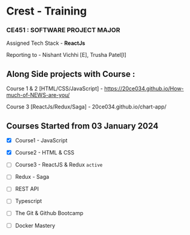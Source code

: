 # Crest - Training

### CE451 : SOFTWARE PROJECT MAJOR

Assigned Tech Stack - <strong> ReactJs</strong>

Reporting to - Nishant Vichhi [E], Trusha Patel[I]

## Along Side projects with Course :

Course 1 & 2 [HTML/CSS/JavaScript] - https://20ce034.github.io/How-much-of-NEWS-are-you/

Course 3 [ReactJs/Redux/Saga] - 20ce034.github.io/chart-app/

## Courses Started from 03 January 2024

- [x] Course1 - JavaScript

- [x] Course2 - HTML & CSS

- [ ] Course3 - ReactJS & Redux `active`

- [ ] Redux - Saga

- [ ] REST API

- [ ] Typescript

- [ ] The Git & Github Bootcamp

- [ ] Docker Mastery
